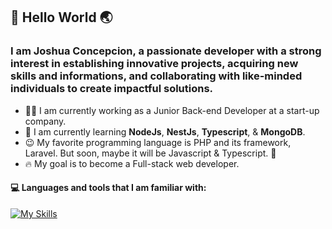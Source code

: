 ## 👋 Hello World 🌏

### I am Joshua Concepcion, a passionate developer with a strong interest in establishing innovative projects, acquiring new skills and informations, and collaborating with like-minded individuals to create impactful solutions.

* 👨‍💻 I am currently working as a Junior Back-end Developer at a start-up company.
* 📖 I am currently learning **NodeJs**, **NestJs**, **Typescript**, & **MongoDB**.
* 😉 My favorite programming language is PHP and its framework, Laravel. But soon, maybe it will be Javascript & Typescript. 👀
* 🔥 My goal is to become a Full-stack web developer.

#### 💻 Languages and tools that I am familiar with:


[![My Skills](https://skillicons.dev/icons?i=html,css,js,ts,mongodb,nodejs,nestjs,mysql,php,laravel,github,vscode,git,postman&perline=7)](https://skillicons.dev)

